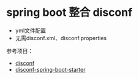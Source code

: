 # spring boot 整合 disconf


* yml文件配置
* 无需disconf.xml、disconf.properties


参考项目：
* [disconf](https://github.com/knightliao/disconf)
* [disconf-spring-boot-starter](https://github.com/xjzrc/disconf-spring-boot-starter)



